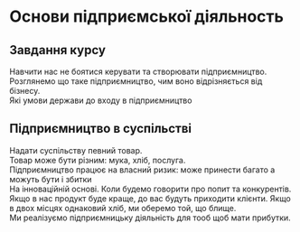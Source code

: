 # Основи підприємської діяльность

## Завдання курсу

Навчити нас не боятися керувати та створювати підприємництво.  
Розглянемо що таке підприємництво, чим воно відрізняється від бізнесу.  
Які умови держави до входу в підприємництво

## Підприємництво в суспільстві

Надати суспільству певний товар.  
Товар може бути різним: мука, хліб, послуга.  
Підприємництво працює на власний ризик: може принести багато а можуть бути і збитки  
На інноваційній основі. Коли будемо говорити про попит та конкурентів. Якщо в нас продукт буде краще, до вас будуть приходити клієнти. Якщо в двох місцях однаковий хліб, ми оберемо той, що блище.  
Ми реалізуємо підприємницьку діяльність для тооб щоб мати прибутки.


